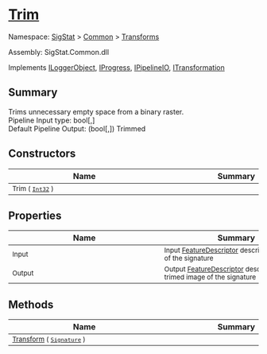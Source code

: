 # [Trim](./Trim.md)

Namespace: [SigStat]() > [Common](./../README.md) > [Transforms](./README.md)

Assembly: SigStat.Common.dll

Implements [ILoggerObject](./../ILoggerObject.md), [IProgress](./../Helpers/IProgress.md), [IPipelineIO](./../Pipeline/IPipelineIO.md), [ITransformation](./../ITransformation.md)

## Summary
Trims unnecessary empty space from a binary raster.  <br>Pipeline Input type: bool[,]<br>Default Pipeline Output: (bool[,]) Trimmed

## Constructors

| Name | Summary | 
| --- | --- | 
| <sub>Trim ( [`Int32`](https://docs.microsoft.com/en-us/dotnet/api/System.Int32) )</sub><div style="width: 290px">| <sub></sub><div style="width: 290px">| <br>


## Properties

| Name | Summary | 
| --- | --- | 
| <sub>Input</sub><div style="width: 290px">| <sub>Input [FeatureDescriptor](https://github.com/hargitomi97/sigstat/blob/master/docs/md/SigStat/Common/FeatureDescriptor.md) describing the image of the signature</sub><div style="width: 290px">| <br>
| <sub>Output</sub><div style="width: 290px">| <sub>Output [FeatureDescriptor](https://github.com/hargitomi97/sigstat/blob/master/docs/md/SigStat/Common/FeatureDescriptor.md) describing the trimed image of the signature</sub><div style="width: 290px">| <br>


## Methods

| Name | Summary | 
| --- | --- | 
| <sub>[Transform](./Methods/Trim-100663722.md) ( [`Signature`](./../Signature.md) )</sub><div style="width: 290px">| <sub></sub><div style="width: 290px">| <br>



